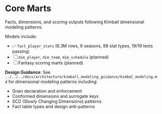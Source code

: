 # Core Marts

Facts, dimensions, and scoring outputs following Kimball dimensional modeling patterns.

Models include:

- ✅ `fact_player_stats` (6.3M rows, 6 seasons, 88 stat types, 19/19 tests passing)
- ☐ `dim_player`, `dim_team`, `dim_schedule` (planned)
- ☐ Fantasy scoring marts (planned)

**Design Guidance**: See `../../../docs/architecture/kimball_modeling_guidance/kimbal_modeling.md` for dimensional modeling patterns including:

- Grain declaration and enforcement
- Conformed dimensions and surrogate keys
- SCD (Slowly Changing Dimensions) patterns
- Fact table types and design anti-patterns
